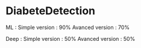 # DiabeteDetection

ML :
Simple version : 90%
Avanced version : 70%

Deep :
Simple version : 50%
Avanced version : 50%
